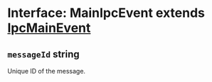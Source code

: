 # Interface: MainIpcEvent extends [IpcMainEvent](https://www.electronjs.org/docs/latest/api/structures/ipc-main-event)

## `messageId` string

Unique ID of the message.
